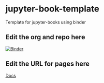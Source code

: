 # jupyter-book-template
Template for jupyter-books using binder

## Edit the org and repo here
[![Binder](https://mybinder.org/badge_logo.svg)](https://mybinder.org/v2/gh/fm75/jupyter-book-template/master?urlpath=lab)

## Edit the URL for pages here
[Docs](https://fm75.github.io/jupyter-book-template/)
